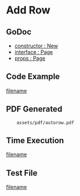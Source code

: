 # Add Row

## GoDoc
* [constructor : New](https://pkg.go.dev/github.com/johnfercher/maroto/v2/pkg/components/page#New) 
* [interface : Page](https://pkg.go.dev/github.com/johnfercher/maroto/v2/pkg/core#Page)
* [props : Page](https://pkg.go.dev/github.com/johnfercher/maroto/v2/pkg/props#Page)

## Code Example
[filename](../../assets/examples/autorow/v2/main.go  ':include :type=code')

## PDF Generated
```pdf
	assets/pdf/autorow.pdf
```

## Time Execution
[filename](../../assets/text/autorow.txt  ':include :type=code')

## Test File
[filename](https://raw.githubusercontent.com/johnfercher/maroto/master/test/maroto/examples/autorow.json  ':include :type=code')